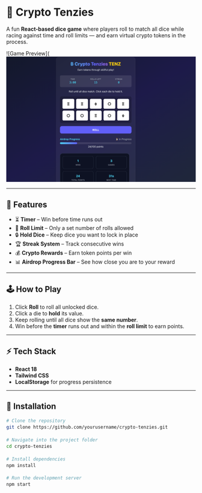 # 🎲 Crypto Tenzies

A fun **React-based dice game** where players roll to match all dice while racing against time and roll limits — and earn virtual crypto tokens in the process.  

![Game Preview](![PreviewImage](https://github.com/thegreatfeez/cryptoTenzie/blob/bd7095c4c779b7bd5a9e753931e35fc5ea722aae/cryptotenzie.png)

---

## 🚀 Features
- ⏳ **Timer** – Win before time runs out  
- 🎯 **Roll Limit** – Only a set number of rolls allowed  
- 🔒 **Hold Dice** – Keep dice you want to lock in place  
- 🏆 **Streak System** – Track consecutive wins  
- 💰 **Crypto Rewards** – Earn token points per win  
- 📊 **Airdrop Progress Bar** – See how close you are to your reward  

---

## 🕹️ How to Play
1. Click **Roll** to roll all unlocked dice.  
2. Click a die to **hold** its value.  
3. Keep rolling until all dice show the **same number**.  
4. Win before the **timer** runs out and within the **roll limit** to earn points.  

---

## ⚡ Tech Stack
- **React 18**
- **Tailwind CSS**
- **LocalStorage** for progress persistence  

---

## 📂 Installation
```bash
# Clone the repository
git clone https://github.com/yourusername/crypto-tenzies.git

# Navigate into the project folder
cd crypto-tenzies

# Install dependencies
npm install

# Run the development server
npm start
